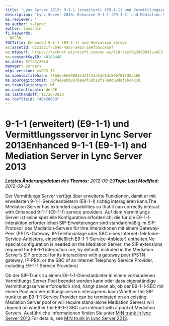 ```yaml
---
title: 'Lync Server 2013: 9-1-1 (erweitert) (E9-1-1) und Vermittlungsserver'
description: 'Lync Server 2013: Enhanced 9-1-1 (E9-1-1) und Mediation Server.'
ms.reviewer: ''
ms.author: v-lanac
author: lanachin
f1.keywords:
- NOCSH
TOCTitle: Enhanced 9-1-1 (E9-1-1) and Mediation Server
ms:assetid: d231221f-5596-4a87-a463-269f5bcce65f
ms:mtpsurl: https://technet.microsoft.com/en-us/library/Gg398903(v=OCS.15)
ms:contentKeyID: 48185448
ms.date: 07/23/2014
manager: serdars
mtps_version: v=OCS.15
ms.openlocfilehash: 7fb6da8e69883e321f23a53e8dc5067817d5aa66
ms.sourcegitcommit: 36fee89bb887bea4f18b19f17a8c69daf5bc423d
ms.translationtype: MT
ms.contentlocale: de-DE
ms.lasthandoff: 11/26/2020
ms.locfileid: "49428629"
---
```

# <a name="enhanced-9-1-1-e9-1-1-and-mediation-server-in-lync-server-2013"></a><span data-ttu-id="da34d-103">9-1-1 (erweitert) (E9-1-1) und Vermittlungsserver in Lync Server 2013</span><span class="sxs-lookup"><span data-stu-id="da34d-103">Enhanced 9-1-1 (E9-1-1) and Mediation Server in Lync Server 2013</span></span>

<div data-xmlns="http://www.w3.org/1999/xhtml">

<div class="topic" data-xmlns="http://www.w3.org/1999/xhtml" data-msxsl="urn:schemas-microsoft-com:xslt" data-cs="https://msdn.microsoft.com/">

<div data-asp="https://msdn2.microsoft.com/asp">



</div>

<div id="mainSection">

<div id="mainBody"><span data-ttu-id="da34d-104">

<span> </span></span><span class="sxs-lookup"><span data-stu-id="da34d-104">

<span> </span></span></span>

<span data-ttu-id="da34d-105">_**Letztes Änderungsdatum des Themas:** 2012-09-29_</span><span class="sxs-lookup"><span data-stu-id="da34d-105">_**Topic Last Modified:** 2012-09-29_</span></span>

<span data-ttu-id="da34d-106">Der Vermittlungs Server verfügt über erweiterte Funktionen, damit er mit erweiterten 9-1-1-Serviceanbietern (E9-1-1) richtig interagieren kann.</span><span class="sxs-lookup"><span data-stu-id="da34d-106">The Mediation Server has extended capabilities so that it can correctly interact with Enhanced 9-1-1 (E9-1-1) service providers.</span></span> <span data-ttu-id="da34d-107">Auf dem Vermittlungs Server ist keine spezielle Konfiguration erforderlich; die für die E9-1-1-Interaktion erforderlichen SIP-Erweiterungen sind standardmäßig im SIP-Protokoll des Mediation-Servers für ihre Interaktionen mit einem Gateway-Peer (PSTN-Gateway, IP-Telefonanlage oder SBC eines Internet-Telefonie-Service-Anbieters, einschließlich E9-1-1-Service-Anbieter) enthalten.</span><span class="sxs-lookup"><span data-stu-id="da34d-107">No special configuration is needed on the Mediation Server; the SIP extensions required for E9-1-1 interaction are, by default, included in the Mediation Server’s SIP protocol for its interactions with a gateway peer (PSTN gateway, IP-PBX, or the SBC of an Internet Telephony Service Provider, including E9-1-1 Service Providers)</span></span>

<span data-ttu-id="da34d-108">Ob der SIP-Trunk zu einem E9-1-1-Dienstanbieter in einem vorhandenen Vermittlungs Server Pool beendet werden kann oder dass eigenständige Vermittlungsserver erforderlich sind, hängt davon ab, ob der E9-1-1-SBC mit einem Pool von Vermittlungsservern interagieren kann.</span><span class="sxs-lookup"><span data-stu-id="da34d-108">Whether the SIP trunk to an E9-1-1 Service Provider can be terminated on an existing Mediation Server pool or will require stand-alone Mediation Servers will depend on whether the E9-1-1 SBC can interact with a pool of Mediation Servers.</span></span> <span data-ttu-id="da34d-109">Ausführliche Informationen finden Sie unter [M:N trunk in lync Server 2013](lync-server-2013-m-n-trunk.md).</span><span class="sxs-lookup"><span data-stu-id="da34d-109">For details, see [M:N trunk in Lync Server 2013](lync-server-2013-m-n-trunk.md).</span></span>

<span data-ttu-id="da34d-110"></div>

<span> </span>

</div>

</div>

</span><span class="sxs-lookup"><span data-stu-id="da34d-110"></div>

<span> </span>

</div>

</div>

</span></span></div>


